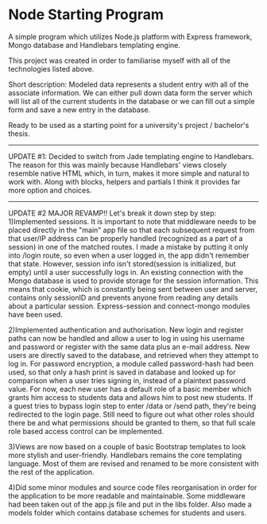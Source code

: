 ﻿# Node Starting Program


 A simple program which utilizes Node.js platform with Express framework,
 Mongo database and Handlebars templating engine.
 
 This project was created in order to familiarise myself with all of the 
 technologies listed above.

 Short description: Modeled data represents a student entry with all of the associate information.
 We can either pull down data form the server which will list all of the current students in the database
 or we can fill out a simple form and save a new entry in the database.

 Ready to be used as a starting point for a university's project / bachelor's thesis.

 ------------
 UPDATE #1: Decided to switch from Jade templating engine to Handlebars. The reason for this was
 mainly because Handlebars' views closely resemble native HTML which, in turn, makes it more simple
 and natural to work with. Along with blocks, helpers and partials I think it provides far more 
 option and choices.

 -------------
 UPDATE #2 MAJOR REVAMP!!
 Let's break it down step by step:
 1)Implemented sessions. It is important to note that middleware needs to be placed directly in the "main" app
 file so that each subsequent request from that user/IP address can be properly handled
 (recognized as a part of a session) in one of the matched routes.
 I made a mistake by putting it only into /login route, so even when a user logged in, the app didn't remember that state.
 However, session info isn't stored(session is initialized, but empty) until a user successfully logs in. An existing 
 connection with the Mongo database is used to provide storage for the session information. This means that cookie, which is
 constantly being sent between user and server, contains only sessionID and prevents anyone from reading any details about a 
 particular session.
 Express-session and connect-mongo modules have been used.

 2)Implemented authentication and authorisation. New login and register paths can now be handled and allow a user to log in
 using his username and password or register with the same data plus an e-mail address. New users are directly saved to the database,
 and retrieved when they attempt to log in. For password encryption, a module called password-hash had been used, so that only a hash print
 is saved in database and looked up for comparison when a user tries signing in, instead of a plaintext password value. For now, each new user
 has a default role of a basic member which grants him access to students data and allows him to post new students. If a guest tries to bypass login
 step to enter /data or /send path, they're being redirected to the login page. Still need to figure out what other roles should there be and what 
 permissions should be granted to them, so that full scale role based access control can be implemented.

 3)Views are now based on a couple of basic Bootstrap templates to look more stylish and user-friendly. Handlebars remains the core
 templating language. Most of them are revised and renamed to be more consistent with the rest of the application.

 4)Did some minor modules and source code files reorganisation in order for the application to be more readable and
 maintainable. Some middleware had been taken out of the app.js file and put in the libs folder. Also made a models folder 
 which contains database schemes for students and users.

